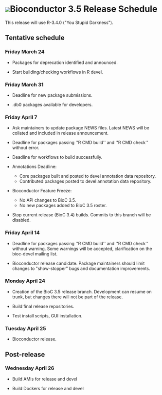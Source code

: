 # ![](/images/icons/magnifier.gif)Bioconductor 3.5 Release Schedule

This release will use R-3.4.0 ("You Stupid Darkness").

## Tentative schedule

### Friday March 24 

* Packages for deprecation identified and announced.

* Start building/checking workflows in R devel.

### Friday March 31

* Deadline for new package submissions.

* .db0 packages available for developers.

### Friday April 7

* Ask maintainers to update package NEWS files. Latest NEWS will be collated 
  and included in release announcement.

* Deadline for packages passing ''R CMD build'' and ''R CMD check''
  without error.

* Deadline for workflows to build successfully.

* Annotations Deadline:
  - Core packages built and posted to devel annotation data repository.
  - Contributed packages posted to devel annotation data repository.

* Bioconductor Feature Freeze: 
  - No API changes to BioC 3.5.
  - No new packages added to BioC 3.5 roster.

* Stop current release (BioC 3.4) builds.  Commits to this branch will be
  disabled.

### Friday April 14

* Deadline for packages passing ''R CMD build'' and ''R CMD check''
  without warning.  Some warnings will be accepted, clarification on
  the bioc-devel mailing list.

* Bioconductor release candidate.  Package maintainers should limit
  changes to "show-stopper" bugs and documentation improvements.

### Monday April 24 

* Creation of the BioC 3.5 release branch.  Development can resume on
  trunk, but changes there will not be part of the release.

* Build final release repositories.

* Test install scripts, GUI installation.

### Tuesday April 25 

* Bioconductor release.


## Post-release

### Wednesday April 26 

* Build AMIs for release and devel

* Build Dockers for release and devel

